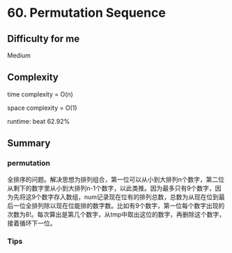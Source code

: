 # 60. Permutation Sequence 
## Difficulty for me

Medium

## Complexity
time complexity = O(n)

space complexity = O(1)

runtime: beat 62.92%

## Summary
### permutation

全排序的问题。解决思想为排列组合，第一位可以从小到大排列n个数字，第二位从剩下的数字里从小到大排列n-1个数字，以此类推。因为最多只有9个数字，因为先将这9个数字存入数组，num记录现在位有的排列总数，总数为从现在位到最后一位全排列除以现在位能排的数字数。比如有9个数字，第一位每个数字出现的次数为8!。每次算出是第几个数字，从tmp中取出这位的数字，再删除这个数字，接着循环下一位。

### Tips

